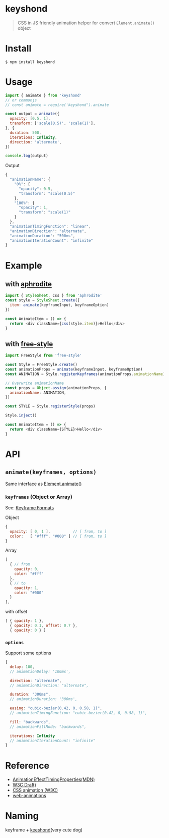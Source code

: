 # keyshond
> CSS in JS friendly animation helper for convert `Element.animate()` object

# Install

```
$ npm install keyshond
```

# Usage

```js
import { animate } from 'keyshond'
// or commonjs
// const animate = require('keyshond').animate

const output = animate({
  opacity: [0.5, 1],
  transform: ['scale(0.5)', 'scale(1)'],
}, {
  duration: 500,
  iterations: Infinity,
  direction: 'alternate',
})

console.log(output)
```

Output

```js
{
  "animationName": {
    "0%": {
      "opacity": 0.5,
      "transform": "scale(0.5)"
    },
    "100%": {
      "opacity": 1,
      "transform": "scale(1)"
    }
  },
  "animationTimingFunction": "linear",
  "animationDirection": "alternate",
  "animationDuration": "500ms",
  "animationIterationCount": "infinite"
}
```

# Example

## with [aphrodite](https://github.com/Khan/aphrodite)

```js
import { StyleSheet, css } from 'aphrodite'
const style = StyleSheet.create({
  item: animate(keyframeInput, keyframeOption)
})

const AnimateItem = () => {
  return <div className={css(style.item)}>Hello</div>
}
```

## with [free-style](https://github.com/Khan/free-style)
```js
import FreeStyle from 'free-style'

const Style = FreeStyle.create()
const animationProps = animate(keyframeInput, keyframeOption)
const ANIMATION = Style.registerKeyframes(animationProps.animationName)

// Overwrite animationName
const props = Object.assign(animationProps, {
  animationName: ANIMATION,
})

const STYLE = Style.registerStyle(props)

Style.inject()

const AnimateItem = () => {
  return <div className={STYLE}>Hello</div>
}
```

# API

## `animate(keyframes, options)`
Same interface as [Element.animate()](https://developer.mozilla.org/en-US/docs/Web/API/Element/animate)

### `keyframes` (Object or Array)
See: [Keyframe Formats](https://developer.mozilla.org/en-US/docs/Web/API/Web_Animations_API/Keyframe_Formats)

Object

```js
{
  opacity: [ 0, 1 ],          // [ from, to ]
  color:   [ "#fff", "#000" ] // [ from, to ]  
}
```
Array

```js
[ 
  { // from
    opacity: 0,
    color: "#fff"
  }, 
  { // to
    opacity: 1,
 ​   color: "#000"
  }
],
```

with offset

```js
[ { opacity: 1 },
  { opacity: 0.1, offset: 0.7 },
  { opacity: 0 } ]
```

### `options`

Support some options

```js
{
  delay: 100,
  // animationDelay: '100ms',

  direction: "alternate",
  // animationDirection: "alternate",

  duration: "300ms",
  // animationDuration: '300ms',

  easing: "cubic-bezier(0.42, 0, 0.58, 1)",
  // animationTimingFunction: "cubic-bezier(0.42, 0, 0.58, 1)",

  fill: "backwards",
  // animationFillMode: "backwards",

  iterations: Infinity
  // animationIterationCount: "infinite"
}
```

# Reference
- [AnimationEffectTimingProperties(MDN)](https://developer.mozilla.org/en-US/docs/Web/API/AnimationEffectTimingProperties)
- [W3C Draft)](http://w3c.github.io/web-animations/)
- [CSS animation (W3C)](https://drafts.csswg.org/css-animations/)
- [web-animations](https://github.com/web-animations/web-animations-js)

# Naming

keyframe + [keeshond](https://en.wikipedia.org/wiki/Keeshond)(very cute dog)